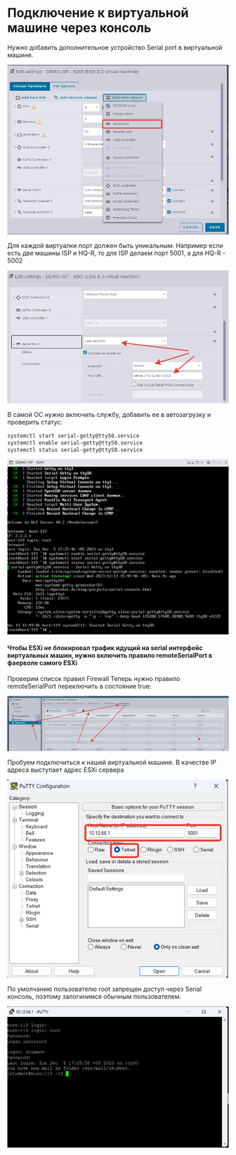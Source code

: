 # Подключение к виртуальной машине через консоль

Нужно добавить дополнительное устройство Serial port в виртуальной машине.
<p align="center">
  <img src="./pic1.png">
</p>


Для каждой виртуалки порт должен быть уникальным.
Например если есть две машины ISP и HQ-R, то для ISP делаем порт 5001, а для HQ-R - 5002
<p align="center">
  <img src="./pic2.png">
</p>

В самой ОС нужно включить службу, добавить ее в автозагрузку и проверить статус:
```
systemctl start serial-getty@ttyS0.service
systemctl enable serial-getty@ttyS0.service
systemctl status serial-getty@ttyS0.service
```
<p align="center">
  <img src="./pic3.png">
</p>


#### Чтобы ESXi не блокировал трафик идущий на serial интерфейс виртуальных машин, нужно включить правило remoteSerialPort в фаерволе самого ESXi

Проверим список правил Firewall
Теперь нужно правило remoteSerialPort переключить в состояние true:

<p align="center">
  <img src="./pic4.png">
</p>

Пробуем подключиться к нашей виртуальной машине. В качестве IP адреса выступает адрес ESXi сервера
<p align="center">
  <img src="./pic8.png">
</p>

По умолчанию пользователю root запрещен доступ через Serial консоль, поэтому залогинимся обычным пользователем.
<p align="center">
  <img src="./pic9.png">
</p>
